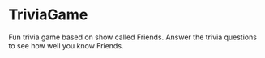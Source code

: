 # TriviaGame
Fun trivia game based on show called Friends. Answer the trivia questions to see how well you know Friends. 
